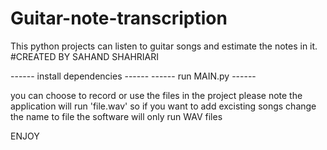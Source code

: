 # Guitar-note-transcription
This python projects can listen to guitar songs and estimate the notes in it.
#CREATED BY SAHAND SHAHRIARI

------ install dependencies ------
------ run MAIN.py ------

you can choose to record or use the files in the project
please note the application will run 'file.wav' so if you want to add excisting songs change the name to file
the software will only run WAV files

ENJOY
